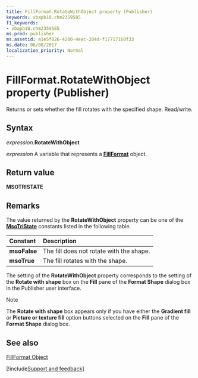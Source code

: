 ```yaml
---
title: FillFormat.RotateWithObject property (Publisher)
keywords: vbapb10.chm2359585
f1_keywords:
- vbapb10.chm2359585
ms.prod: publisher
ms.assetid: a1e5f826-4200-4eac-204d-f17717160f33
ms.date: 06/08/2017
localization_priority: Normal
---
```



# FillFormat.RotateWithObject property (Publisher)

Returns or sets whether the fill rotates with the specified shape. Read/write.


## Syntax

_expression_.**RotateWithObject**

_expression_ A variable that represents a **[FillFormat](publisher.fillformat.md)** object.


## Return value

 **MSOTRISTATE**


## Remarks

The value returned by the  **RotateWithObject** property can be one of the **[MsoTriState](Office.MsoTriState.md)** constants listed in the following table.



|Constant|Description|
|:-----|:-----|
| **msoFalse**|The fill does not rotate with the shape.|
| **msoTrue**|The fill rotates with the shape.|

The setting of the  **RotateWithObject** property corresponds to the setting of the **Rotate with shape** box on the **Fill** pane of the **Format Shape** dialog box in the Publisher user interface.


> [!NOTE] 
> The  **Rotate with shape** box appears only if you have either the **Gradient fill** or **Picture or texture fill** option buttons selected on the **Fill** pane of the **Format Shape** dialog box.


## See also


 [FillFormat Object](Publisher.FillFormat.md)

[!include[Support and feedback](~/includes/feedback-boilerplate.md)]